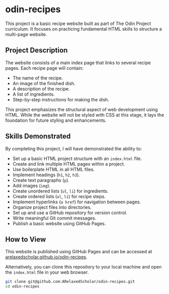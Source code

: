 # odin-recipes

This project is a basic recipe website built as part of The Odin Project curriculum. It focuses on practicing fundamental HTML skills to structure a multi-page website.

## Project Description

The website consists of a main index page that links to several recipe pages. Each recipe page will contain:

* The name of the recipe.
* An image of the finished dish.
* A description of the recipe.
* A list of ingredients.
* Step-by-step instructions for making the dish.

This project emphasizes the structural aspect of web development using HTML. While the website will not be styled with CSS at this stage, it lays the foundation for future styling and enhancements.

## Skills Demonstrated

By completing this project, I will have demonstrated the ability to:

* Set up a basic HTML project structure with an `index.html` file.
* Create and link multiple HTML pages within a project.
* Use boilerplate HTML in all HTML files.
* Implement headings (`h1`, `h2`, `h3`).
* Create text paragraphs (`p`).
* Add images (`img`).
* Create unordered lists (`ul`, `li`) for ingredients.
* Create ordered lists (`ol`, `li`) for recipe steps.
* Implement hyperlinks (`a href`) for navigation between pages.
* Organize project files into directories.
* Set up and use a GitHub repository for version control.
* Write meaningful Git commit messages.
* Publish a basic website using GitHub Pages.

## How to View

This website is published using GitHub Pages and can be accessed at [arelaxedscholar.github.io/odin-recipes](https://arelaxedscholar.github.io/odin-recipes).

Alternatively, you can clone this repository to your local machine and open the `index.html` file in your web browser.

```bash
git clone git@github.com:ARelaxedScholar/odin-recipes.git
cd odin-recipes
